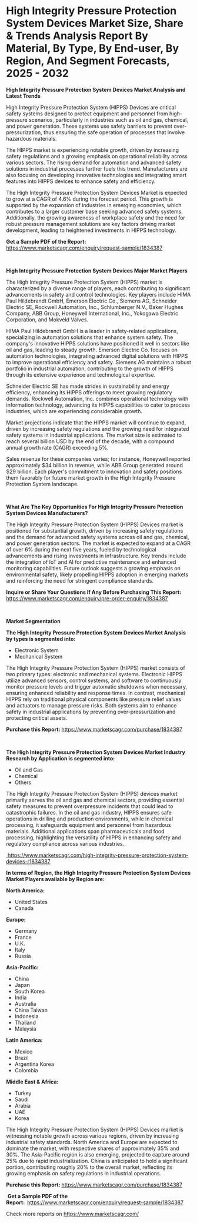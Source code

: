 <p><h1>High Integrity Pressure Protection System Devices Market Size, Share & Trends Analysis Report By Material, By Type, By End-user, By Region, And Segment Forecasts, 2025 - 2032</h1></p><p><strong>High Integrity Pressure Protection System Devices Market Analysis and Latest Trends</strong></p>
<p><p>High Integrity Pressure Protection System (HIPPS) Devices are critical safety systems designed to protect equipment and personnel from high-pressure scenarios, particularly in industries such as oil and gas, chemical, and power generation. These systems use safety barriers to prevent over-pressurization, thus ensuring the safe operation of processes that involve hazardous materials.</p><p>The HIPPS market is experiencing notable growth, driven by increasing safety regulations and a growing emphasis on operational reliability across various sectors. The rising demand for automation and advanced safety solutions in industrial processes further fuels this trend. Manufacturers are also focusing on developing innovative technologies and integrating smart features into HIPPS devices to enhance safety and efficiency. </p><p>The High Integrity Pressure Protection System Devices Market is expected to grow at a CAGR of 4.6% during the forecast period. This growth is supported by the expansion of industries in emerging economies, which contributes to a larger customer base seeking advanced safety systems. Additionally, the growing awareness of workplace safety and the need for robust pressure management solutions are key factors driving market development, leading to heightened investments in HIPPS technology.</p></p>
<p><strong>Get a Sample PDF of the Report:&nbsp;</strong> <a href="https://www.marketscagr.com/enquiry/request-sample/1834387?utm_campaign=2740&utm_medium=2&utm_source=Github&utm_content=ia&utm_term=28022025&utm_id=high-integrity-pressure-protection-system-devices">https://www.marketscagr.com/enquiry/request-sample/1834387</a></p>
<p>&nbsp;</p>
<p><strong>High Integrity Pressure Protection System Devices Major Market Players</strong></p>
<p><p>The High Integrity Pressure Protection System (HIPPS) market is characterized by a diverse range of players, each contributing to significant advancements in safety and control technologies. Key players include HIMA Paul Hildebrandt GmbH, Emerson Electric Co., Siemens AG, Schneider Electric SE, Rockwell Automation, Inc., Schlumberger N.V., Baker Hughes Company, ABB Group, Honeywell International, Inc., Yokogawa Electric Corporation, and Mokveld Valves.</p><p>HIMA Paul Hildebrandt GmbH is a leader in safety-related applications, specializing in automation solutions that enhance system safety. The company's innovative HIPPS solutions have positioned it well in sectors like oil and gas, leading to steady growth. Emerson Electric Co. focuses on automation technologies, integrating advanced digital solutions with HIPPS to improve operational efficiency and safety. Siemens AG maintains a robust portfolio in industrial automation, contributing to the growth of HIPPS through its extensive experience and technological expertise.</p><p>Schneider Electric SE has made strides in sustainability and energy efficiency, enhancing its HIPPS offerings to meet growing regulatory demands. Rockwell Automation, Inc. combines operational technology with information technology, advancing its HIPPS capabilities to cater to process industries, which are experiencing considerable growth.</p><p>Market projections indicate that the HIPPS market will continue to expand, driven by increasing safety regulations and the growing need for integrated safety systems in industrial applications. The market size is estimated to reach several billion USD by the end of the decade, with a compound annual growth rate (CAGR) exceeding 5%. </p><p>Sales revenue for these companies varies; for instance, Honeywell reported approximately $34 billion in revenue, while ABB Group generated around $29 billion. Each player's commitment to innovation and safety positions them favorably for future market growth in the High Integrity Pressure Protection System landscape.</p></p>
<p>&nbsp;</p>
<p><strong>What Are The Key Opportunities For High Integrity Pressure Protection System Devices Manufacturers?</strong></p>
<p><p>The High Integrity Pressure Protection System (HIPPS) Devices market is positioned for substantial growth, driven by increasing safety regulations and the demand for advanced safety systems across oil and gas, chemical, and power generation sectors. The market is expected to expand at a CAGR of over 6% during the next five years, fueled by technological advancements and rising investments in infrastructure. Key trends include the integration of IoT and AI for predictive maintenance and enhanced monitoring capabilities. Future outlook suggests a growing emphasis on environmental safety, likely propelling HIPPS adoption in emerging markets and reinforcing the need for stringent compliance standards.</p></p>
<p><strong>Inquire or Share Your Questions If Any Before Purchasing This Report:</strong> <a href="https://www.marketscagr.com/enquiry/pre-order-enquiry/1834387?utm_campaign=2740&utm_medium=2&utm_source=Github&utm_content=ia&utm_term=28022025&utm_id=high-integrity-pressure-protection-system-devices">https://www.marketscagr.com/enquiry/pre-order-enquiry/1834387</a></p>
<p>&nbsp;</p>
<p><strong>Market Segmentation</strong></p>
<p><strong>The High Integrity Pressure Protection System Devices Market Analysis by types is segmented into:</strong></p>
<p><ul><li>Electronic System</li><li>Mechanical System</li></ul></p>
<p><p>The High Integrity Pressure Protection System (HIPPS) market consists of two primary types: electronic and mechanical systems. Electronic HIPPS utilize advanced sensors, control systems, and software to continuously monitor pressure levels and trigger automatic shutdowns when necessary, ensuring enhanced reliability and response times. In contrast, mechanical HIPPS rely on traditional physical components like pressure relief valves and actuators to manage pressure risks. Both systems aim to enhance safety in industrial applications by preventing over-pressurization and protecting critical assets.</p></p>
<p><strong>Purchase this Report:&nbsp;</strong><a href="https://www.marketscagr.com/purchase/1834387?utm_campaign=2740&utm_medium=2&utm_source=Github&utm_content=ia&utm_term=28022025&utm_id=high-integrity-pressure-protection-system-devices">https://www.marketscagr.com/purchase/1834387</a></p>
<p>&nbsp;</p>
<p><strong>The High Integrity Pressure Protection System Devices Market Industry Research by Application is segmented into:</strong></p>
<p><ul><li>Oil and Gas</li><li>Chemical</li><li>Others</li></ul></p>
<p><p>The High Integrity Pressure Protection System (HIPPS) devices market primarily serves the oil and gas and chemical sectors, providing essential safety measures to prevent overpressure incidents that could lead to catastrophic failures. In the oil and gas industry, HIPPS ensures safe operations in drilling and production environments, while in chemical processing, it safeguards equipment and personnel from hazardous materials. Additional applications span pharmaceuticals and food processing, highlighting the versatility of HIPPS in enhancing safety and regulatory compliance across various industries.</p></p>
<p><a href="https://www.marketscagr.com/high-integrity-pressure-protection-system-devices-r1834387?utm_campaign=2740&utm_medium=2&utm_source=Github&utm_content=ia&utm_term=28022025&utm_id=high-integrity-pressure-protection-system-devices">&nbsp;https://www.marketscagr.com/high-integrity-pressure-protection-system-devices-r1834387</a></p>
<p><strong>In terms of Region, the High Integrity Pressure Protection System Devices Market Players available by Region are:</strong></p>
<p>
    <p> <strong> North America: </strong>
        <ul>
            <li>United States</li>
            <li>Canada</li>
        </ul>
        </p> 
    <p> <strong> Europe: </strong>
        <ul>
            <li>Germany</li>
            <li>France</li>
            <li>U.K.</li>
            <li>Italy</li>
            <li>Russia</li>
        </ul>
        </p> 
    <p> <strong> Asia-Pacific: </strong>
        <ul>
            <li>China</li>
            <li>Japan</li>
            <li>South Korea</li>
            <li>India</li>
            <li>Australia</li>
            <li>China Taiwan</li>
            <li>Indonesia</li>
            <li>Thailand</li>
            <li>Malaysia</li>
        </ul>
        </p> 
    <p> <strong> Latin America: </strong>
        <ul>
            <li>Mexico</li>
            <li>Brazil</li>
            <li>Argentina Korea</li>
            <li>Colombia</li>
        </ul>
        </p> 
    <p> <strong> Middle East & Africa: </strong>
        <ul>
            <li>Turkey</li>
            <li>Saudi</li>
            <li>Arabia</li>
            <li>UAE</li>
            <li>Korea</li>
        </ul>
    </p>
    </p>
<p><p>The High Integrity Pressure Protection System (HIPPS) Devices market is witnessing notable growth across various regions, driven by increasing industrial safety standards. North America and Europe are expected to dominate the market, with respective shares of approximately 35% and 30%. The Asia-Pacific region is also emerging, projected to capture around 25% due to rapid industrialization. China is anticipated to hold a significant portion, contributing roughly 20% to the overall market, reflecting its growing emphasis on safety regulations in industrial operations.</p></p>
<p><strong>Purchase this Report: </strong><a href="https://www.marketscagr.com/purchase/1834387?utm_campaign=2740&utm_medium=2&utm_source=Github&utm_content=ia&utm_term=28022025&utm_id=high-integrity-pressure-protection-system-devices">https://www.marketscagr.com/purchase/1834387</a></p>
<p>&nbsp;<strong>Get a Sample PDF of the Report:&nbsp;&nbsp;</strong><a href="https://www.marketscagr.com/enquiry/request-sample/1834387?utm_campaign=2740&utm_medium=2&utm_source=Github&utm_content=ia&utm_term=28022025&utm_id=high-integrity-pressure-protection-system-devices">https://www.marketscagr.com/enquiry/request-sample/1834387</a></p>
<p><strong></strong></p>
<p>Check more reports on <a href="https://www.marketscagr.com/?utm_campaign=2740&utm_medium=2&utm_source=Github&utm_content=ia&utm_term=28022025&utm_id=high-integrity-pressure-protection-system-devices">https://www.marketscagr.com/</a></p>